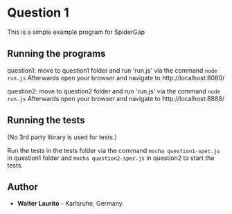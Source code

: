 # Question 1

This is a simple example program for SpiderGap

## Running the programs
question1: move to question1 folder and run 'run.js' via the command ``node run.js``
Afterwards open your browser and navigate to http://localhost:8080/

question2: move to question2 folder and run 'run.js' via the command ``node run.js``
Afterwards open your browser and navigate to http://localhost:8888/


## Running the tests

(No 3rd party library is used for tests.)

Run the tests in the tests folder via the command 
``mocha question1-spec.js`` in question1 folder 
and 
``mocha question2-spec.js`` in question2 to start the tests.

## Author

* **Walter Laurito** - Karlsruhe, Germany.

